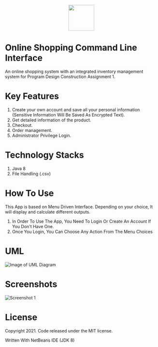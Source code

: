<p align="center">
    <a href="https://github.com/SI-Hax/Online_Shopping_CUI/">
        <img height=85 src="https://github.com/SI-Hax/Online_Shopping_CUI/blob/master/screenshots/Banner.PNG">
    </a>
</p>

# Online Shopping Command Line Interface

An online shopping system with an integrated inventory management system for Program Design Construction Assignment 1.

# Key Features

1. Create your own account and save all your personal information (Sensitive Information Will Be Saved As Encrypted Text).
2. Get detailed information of the product.
3. Checkout.
4. Order management.
5. Administrator Privilege Login.

# Technology Stacks

1. Java 8
2. File Handling (.csv)

# How To Use

This App is based on Menu Driven Interface. Depending on your choice, It will display and calculate different outputs.

1. In Order To Use The App, You Need To Login Or Create An Account If You Don't Have One.
2. Once You Login, You Can Choose Any Action From The Menu Choices

# UML

![Image of UML Diagram](https://github.com/SI-Hax/Online_Shopping_CUI/blob/master/screenshots/UML.PNG)

# Screenshots

![Screenshot 1](https://github.com/SI-Hax/Online_Shopping_CUI/blob/master/screenshots/Demo-Login.PNG)

# License

Copyright 2021. Code released under the MIT license.

Written With NetBeans IDE (JDK 8)

